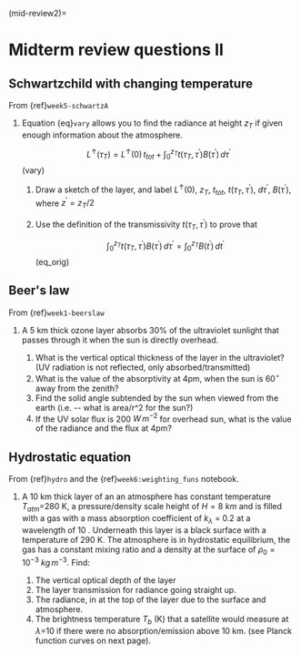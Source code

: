 (mid-review2)=

# Midterm review questions II

## Schwartzchild with changing temperature

From {ref}`week5-schwartzA`

1. Equation {eq}`vary` allows you to find the radiance at
   height $z_T$ if given enough information about the atmosphere.

   $$
   L^\uparrow (\tau_T) = L^\uparrow (0) \, t_{tot} + \int_0^{z_T} t(\tau_T, \tau^\prime) B(\tau^\prime)\, d\tau^\prime
   $$ (vary)

   1. Draw a sketch of the layer, and label $L^\uparrow (0)$,
      $z_T$, $t_{tot}$, $t(\tau_T,\tau^\prime)$,
      $d\tau^\prime$, $B(\tau^\prime)$, where
      $z^\prime= z_T/2$

   2. Use the definition of the transmissivity
      $t(\tau_T, \tau^\prime)$ to prove that

      $$
      \int_0^{z_T} t(\tau_T,\tau^\prime) B(\tau^\prime)\, d\tau^\prime = \int_0^{z_T} B(t^\prime)\, dt^\prime
      $$ (eq_orig)

## Beer's law

From {ref}`week1-beerslaw`

1. A 5 km thick ozone layer absorbs 30% of the ultraviolet sunlight that
   passes through it when the sun is directly overhead.

   1. What is the vertical optical thickness of the layer in the
      ultraviolet? (UV radiation is not reflected, only
      absorbed/transmitted)
   2. What is the value of the absorptivity at 4pm, when the sun is
      $60^\circ$ away from the zenith?
   3. Find the solid angle subtended by the sun when viewed from the earth (i.e. -- what is area/r^2 for the sun?)
   4. If the UV solar flux is 200 $W\,m^{-2}$ for overhead sun, what is the value of
      the radiance and the flux at 4pm?

## Hydrostatic equation

From {ref}`hydro` and the {ref}`week6:weighting_funs` notebook.

1. A 10 km thick layer of an an atmosphere has constant temperature
   $T_{atm}$=280 K, a pressure/density scale height of
   $H=8\ km$ and is filled with a gas with a mass absorption
   coefficient of $k_\lambda$ = 0.2 at a wavelength of 10 .
   Underneath this layer is a black surface with a temperature of 290 K.
   The atmosphere is in hydrostatic equilibrium, the gas has a constant
   mixing ratio and a density at the surface of $\rho_0 = 10^{-3}\ kg\,m^{-3}$. Find:

   1. The vertical optical depth of the layer
   2. The layer transmission for radiance going straight up.
   3. The radiance, in at the top of the layer due to the surface and
      atmosphere.
   4. The brightness temperature $T_b$ (K) that a satellite would
      measure at $\lambda$=10 if there were no
      absorption/emission above 10 km. (see Planck function curves on
      next page).
